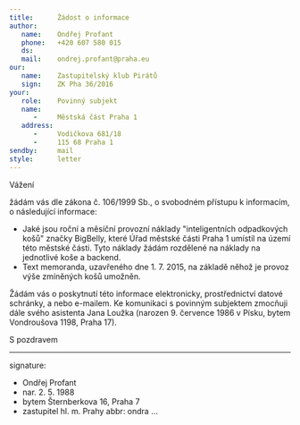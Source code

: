 ```yaml
---
title:      Žádost o informace
author:
   name:    Ondřej Profant
   phone:   +420 607 580 015
   ds:      
   mail:    ondrej.profant@praha.eu
our:
   name:    Zastupitelský klub Pirátů
   sign:    ZK Pha 36/2016
your:
   role:    Povinný subjekt
   name:    
      -     Městská část Praha 1
   address:
      -     Vodičkova 681/18
      -     115 68 Praha 1
sendby:     mail
style:      letter
---
```


Vážení

žádám vás dle zákona č. 106/1999 Sb., o svobodném přístupu k informacím, o následující informace:

* Jaké jsou roční a měsíční provozní náklady "inteligentních odpadkových košů" značky BigBelly, které Úřad městské části Praha 1 umístil na území této městské části. Tyto náklady žádám rozdělené na náklady na jednotlivé koše a backend. 
* Text memoranda, uzavřeného dne 1. 7. 2015, na základě něhož je provoz výše zmíněných košů umožněn.

Žádám vás o poskytnutí této informace elektronicky, prostřednictví datové schránky, a nebo e-mailem. Ke komunikaci s povinným subjektem zmocňuji dále svého asistenta Jana Loužka (narozen 9. července 1986 v Písku, bytem Vondroušova 1198, Praha 17). 

S pozdravem

---
signature: 
  - Ondřej Profant
  - nar. 2. 5. 1988
  - bytem Šternberkova 16, Praha 7
  - zastupitel hl. m. Prahy
abbr:       ondra
...
